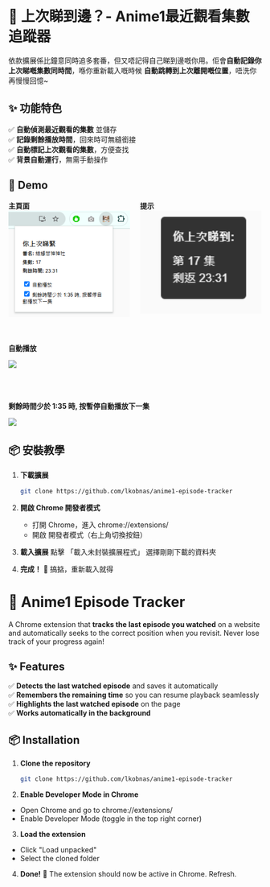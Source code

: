 # 🎥 上次睇到邊？- Anime1最近觀看集數追蹤器  

依款擴展係比鐘意同時追多套番，但又唔記得自己睇到邊嘅你用。佢會**自動記錄你上次睇嘅集數同時間**，喺你重新載入嘅時候 **自動跳轉到上次離開嘅位置**，唔洗你再慢慢回憶~

## ✨ 功能特色  
✅ **自動偵測最近觀看的集數** 並儲存  
✅ **記錄剩餘播放時間**，回來時可無縫銜接  
✅ **自動標記上次觀看的集數**，方便查找  
✅ **背景自動運行**，無需手動操作  

## 🎥 Demo

<div style="display: flex; gap: 20px;">
    <div>
        <strong>主頁面</strong><br/>
        <img src="/demo/popup.png" width="300"/>
    </div>
    <div>
        <strong>提示</strong><br/>
        <img src="/demo/notification.png" width="300"/>
    </div>
</div>

<br>
<br>

**自動播放**

![](/demo/autoplay.gif)

<br>
<br>

**剩餘時間少於 1:35 時, 按暫停自動播放下一集**

![](/demo/autoplay_next_episode.gif)

## 📦 安裝教學

1. **下載擴展**  
   ```bash
   git clone https://github.com/lkobnas/anime1-episode-tracker
   ```

2. **開啟 Chrome 開發者模式**
    - 打開 Chrome，進入 chrome://extensions/
    - 開啟 開發者模式（右上角切換按鈕）

3. **載入擴展**
        點擊 「載入未封裝擴展程式」
        選擇剛剛下載的資料夾

4. **完成！** 🎉 搞掂，重新載入就得







# 🎥 Anime1 Episode Tracker  

A Chrome extension that **tracks the last episode you watched** on a website and automatically seeks to the correct position when you revisit. Never lose track of your progress again!  

## ✨ Features  
✅ **Detects the last watched episode** and saves it automatically  
✅ **Remembers the remaining time** so you can resume playback seamlessly  
✅ **Highlights the last watched episode** on the page  
✅ **Works automatically in the background**  

## 📦 Installation  

1. **Clone the repository**  
   ```bash
   git clone https://github.com/lkobnas/anime1-episode-tracker
   ```
2. **Enable Developer Mode in Chrome**
- Open Chrome and go to chrome://extensions/
- Enable Developer Mode (toggle in the top right corner)

3. **Load the extension**
- Click "Load unpacked"
- Select the cloned folder

4. **Done!** 🎉 The extension should now be active in Chrome. Refresh.
